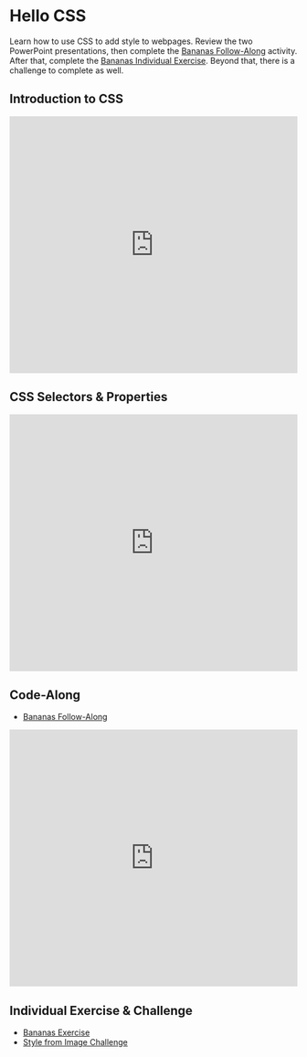 # Hello CSS
Learn how to use CSS to add style to webpages. Review the two PowerPoint presentations, then complete the [Bananas Follow-Along](BananasFollowAlong.md) activity. After that, complete the [Bananas Individual Exercise](BananasIndividual.md). Beyond that, there is a challenge to complete as well.

## Introduction to CSS
<iframe src='https://view.officeapps.live.com/op/embed.aspx?src=https://hylandtechclub.com/web-101/Week06/IntroductionToCss.pptx' width='100%' height='450px' frameborder='0'></iframe>

## CSS Selectors & Properties
<iframe src='https://view.officeapps.live.com/op/embed.aspx?src=https://hylandtechclub.com/web-101/Week06/CssSelectorsAndProperties.pptx' width='100%' height='450px' frameborder='0'></iframe>

## Code-Along
- [Bananas Follow-Along](BananasFollowAlong.md)
<iframe width="100%" height="450px" src="https://www.youtube.com/embed/hk06Ul9Iagg" frameborder="0" allow="accelerometer; autoplay; clipboard-write; encrypted-media; gyroscope; picture-in-picture" allowfullscreen></iframe>

## Individual Exercise & Challenge
- [Bananas Exercise](BananasIndividual.md)
- [Style from Image Challenge](StyleFromImageChallenge.md)